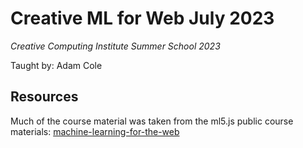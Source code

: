 # Creative ML for Web July 2023
_Creative Computing Institute_
_Summer School 2023_

Taught by:
Adam Cole


## Resources
Much of the course material was taken from the ml5.js public course materials: [machine-learning-for-the-web
](https://github.com/yining1023/machine-learning-for-the-web)